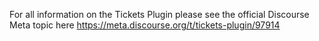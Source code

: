 For all information on the Tickets Plugin please see the official Discourse Meta topic here https://meta.discourse.org/t/tickets-plugin/97914
